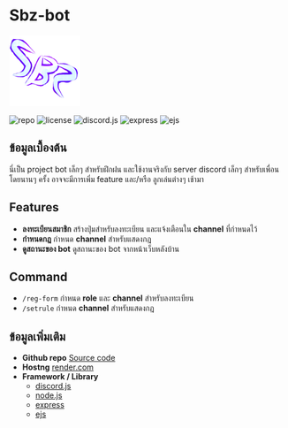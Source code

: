 # **Sbz-bot**

![logo](src/assets/icon.png)

![repo](https://img.shields.io/github/last-commit/noname-th/sbz-bot)
![license](https://img.shields.io/github/license/noname-th/sbz-bot)
![discord.js](https://img.shields.io/badge/discord.js-14.7.1-green)
![express](https://img.shields.io/badge/express-4.18.2-green)
![ejs](https://img.shields.io/badge/ejs-3.1.8-green)

## **ข้อมูลเบื้องต้น**

นี่เป็น project bot เล็กๆ สำหรับฝึกฝน และใช้งานจริงกับ server discord เล็กๆ สำหรับเพื่อน โดยนานๆ ครั้ง อาจจะมีการเพิ่ม feature และ/หรือ ลูกเล่นต่างๆ เช้ามา

## **Features**

- **ลงทะเบียนสมาชิก** สร้างปุ่มสำหรับลงทะเบียน และแจ้งเตือนใน **channel** ที่กําหนดไว้
- **กำหนดกฎ** กำหนด **channel** สำหรับแสดงกฎ
- **ดูสถานะของ bot** ดูสถานะของ bot จากหน้าเว็บหลังบ้าน

## **Command**

- `/reg-form` กำหนด **role** และ **channel** สำหรับลงทะเบียน
- `/setrule` กำหนด **channel** สำหรับแสดงกฎ

## **ข้อมูลเพิ่มเติม**

- **Github repo** [Source code](https://github.com/noname-th/sbz-bot)
- **Hostng** [render.com](https://render.com)
- **Framework / Library**
  - [discord.js](https://discord.js.org/)
  - [node.js](https://nodejs.org/en/)
  - [express](https://expressjs.com/)
  - [ejs](https://ejs.co/)
